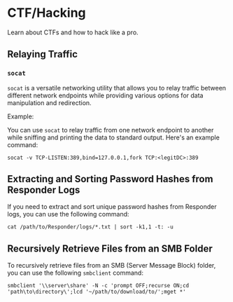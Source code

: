 # CTF/Hacking

Learn about CTFs and how to hack like a pro.

## Relaying Traffic

### `socat`

`socat` is a versatile networking utility that allows you to relay traffic between different network endpoints while providing various options for data manipulation and redirection.

Example:

You can use `socat` to relay traffic from one network endpoint to another while sniffing and printing the data to standard output. Here's an example command:

```shell
socat -v TCP-LISTEN:389,bind=127.0.0.1,fork TCP:<legitDC>:389
```

## Extracting and Sorting Password Hashes from Responder Logs

If you need to extract and sort unique password hashes from Responder logs, you can use the following command:

```shell
cat /path/to/Responder/logs/*.txt | sort -k1,1 -t: -u
```

## Recursively Retrieve Files from an SMB Folder

To recursively retrieve files from an SMB (Server Message Block) folder, you can use the following `smbclient` command:

```shell
smbclient '\\server\share' -N -c 'prompt OFF;recurse ON;cd 'path\to\directory\';lcd '~/path/to/download/to/';mget *'
```

